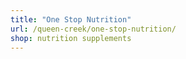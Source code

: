 ```yaml
---
title: "One Stop Nutrition"
url: /queen-creek/one-stop-nutrition/
shop: nutrition supplements
---
```

